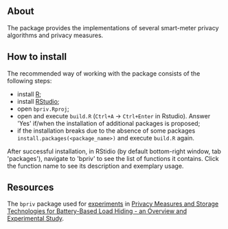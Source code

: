 ## About
The package provides the implementations of several smart-meter privacy algorithms and privacy measures.

## How to install

The recommended way of working with the package consists of the following steps:
- install [R](https://www.r-project.org/);
- install [RStudio](https://posit.co/);
- open `bpriv.Rproj`;
- open and execute `build.R` (`Ctrl+A` -> `Ctrl+Enter` in Rstudio). Answer 'Yes' if/when the installation of additional packages is proposed;
- if the installation breaks due to the absence of some packages `install.packages(<package_name>)` and execute `build.R` again.

After successful installation, in RStidio (by default bottom-right window, tab 'packages'), navigate to 'bpriv' to see the list of functions it contains. Click the function name to see its description and exemplary usage.

## Resources

The `bpriv` package used for [experiments](https://github.com/Arzik1987/SaP) in [Privacy Measures and Storage Technologies for Battery-Based Load Hiding - an Overview and Experimental Study](https://dl.acm.org/doi/abs/10.1145/3396851.3398320).



